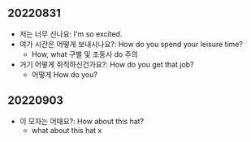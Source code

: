 ## 20220831
- 저는 너무 신나요: I'm so excited.
- 여가 시간은 어떻게 보내시나요?: How do you spend your leisure time?
    - How, what 구별 및 조동사 do 주의
- 거기 어떻게 취직하신건가요?: How do you get that job?
    - 어떻게 How do you?

## 20220903
- 이 모자는 어때요?: How about this hat?
    - what about this hat x
